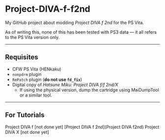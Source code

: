 # Project-DIVA-f-f2nd

My GitHub project about modding *Project DIVA f 2nd* for the PS Vita.

As of writing this, none of this has been tested with PS3 data — it all refers to the PS Vita version only.

---

## Requisites  
- CFW PS Vita (HENkaku)  
- `nonpdrm` plugin  
- `RePatch` plugin (**do not use `fd_fix`**)  
- Digital copy of *Hatsune Miku: Project DIVA f/f 2nd/X*  
  - If using the physical version, dump the cartridge using MaiDumpTool or a similar tool.

---

## For Tutorials
 Project DIVA f [not done yet]
 [Project DIVA f 2nd](Project DIVA f2nd)
 Project DIVA X [not done yet]